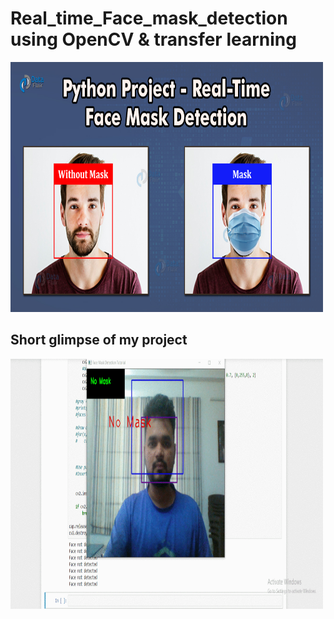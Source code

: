 # Real_time_Face_mask_detection using OpenCV & transfer learning

<img src="https://github.com/vishvpatel-97/Real_time_Face_mask_detection/blob/main/python-project-real-time-face-mask-detection.jpg" width=500, height=400>

## Short glimpse of my project

<img src="https://github.com/vishvpatel-97/Real_time_Face_mask_detection/blob/main/Face_mask.gif" width=500, height=400>
